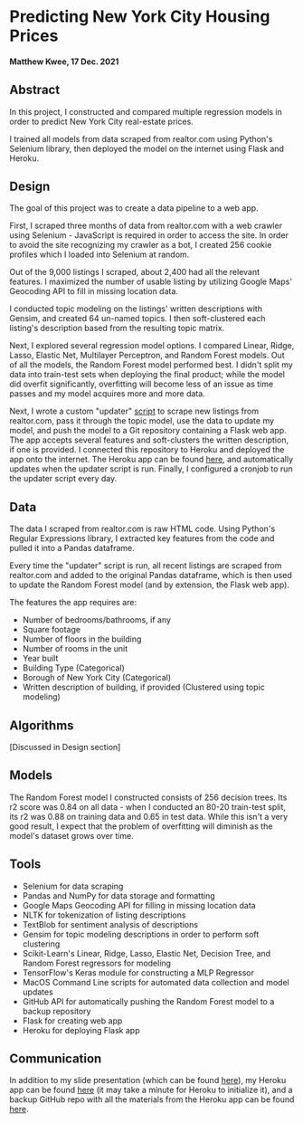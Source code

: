 # Predicting New York City Housing Prices
 
#### Matthew Kwee, 17 Dec. 2021

## Abstract
In this project, I constructed and compared multiple regression models in order to predict New York City real-estate prices.

I trained all models from data scraped from realtor.com using Python's Selenium library, then deployed the model on the internet using Flask and Heroku.

## Design
The goal of this project was to create a data pipeline to a web app.

First, I scraped three months of data from realtor.com with a web crawler using Selenium - JavaScript is required in order to access the site. In order to avoid the site recognizing my crawler as a bot, I created 256 cookie profiles which I loaded into Selenium at random. 

Out of the 9,000 listings I scraped, about 2,400 had all the relevant features. I maximized the number of usable listing by utilizing Google Maps' Geocoding API to fill in missing location data.

I conducted topic modeling on the listings' written descriptions with Gensim, and created 64 un-named topics. I then soft-clustered each listing's description based from the resulting topic matrix.

Next, I explored several regression model options. I compared Linear, Ridge, Lasso, Elastic Net, Multilayer Perceptron, and Random Forest models. Out of all the models, the Random Forest model performed best. I didn't split my data into train-test sets when deploying the final product; while the model did overfit significantly, overfitting will become less of an issue as time passes and my model acquires more and more data.

Next, I wrote a custom "updater"  [script](https://github.com/MK38993/Metis-7---NY-Housing-Market/blob/main/updater_command_.sh) to scrape new listings from realtor.com, pass it through the topic model, use the data to update my model, and push the model to a Git repository containing a Flask web app. The app accepts several features and soft-clusters the written description, if one is provided. I connected this repository to Heroku and deployed the app onto the internet. The Heroku app can be found [here](https://nyc-housing-engineering.herokuapp.com), and automatically updates when the updater script is run. Finally, I configured a cronjob to run the updater script every day.


## Data
The data I scraped from realtor.com is raw HTML code. Using Python's Regular Expressions library, I extracted key features from the code and pulled it into a Pandas dataframe.

Every time the "updater" script is run, all recent listings are scraped from realtor.com and added to the original Pandas dataframe, which is then used to update the Random Forest model (and by extension, the Flask web app).

The features the app requires are:
- Number of bedrooms/bathrooms, if any
- Square footage
- Number of floors in the building
- Number of rooms in the unit
- Year built
- Building Type (Categorical)
- Borough of New York City (Categorical)
- Written description of building, if provided (Clustered using topic modeling)

## Algorithms
[Discussed in Design section]

## Models
The Random Forest model I constructed consists of 256 decision trees. Its r2 score was 0.84 on all data - when I conducted an 80-20 train-test split, its r2 was 0.88 on training data and 0.65 in test data. While this isn't a very good result, I expect that the problem of overfitting will diminish as the model's dataset grows over time.


## Tools
- Selenium for data scraping
- Pandas and NumPy for data storage and formatting
- Google Maps Geocoding API for filling in missing location data
- NLTK for tokenization of listing descriptions
- TextBlob for sentiment analysis of descriptions
- Gensim for topic modeling descriptions in order to perform soft clustering
- Scikit-Learn's Linear, Ridge, Lasso, Elastic Net, Decision Tree, and Random Forest regressors for modeling
- TensorFlow's Keras module for constructing a MLP Regressor
- MacOS Command Line scripts for automated data collection and model updates
- GitHub API for automatically pushing the Random Forest model to a backup repository
- Flask for creating web app
- Heroku for deploying Flask app


## Communication
In addition to my slide presentation (which can be found [here](https://docs.google.com/presentation/d/1ksx7Ylffl_70GaAsJZPfBAfg6qvjIXs5dYnRLLdHZ98/edit?usp=sharing)), my Heroku app can be found [here](https://nyc-housing-engineering.herokuapp.com) (it may take a minute for Heroku to initialize it), and a backup GitHub repo with all the materials from the Heroku app can be found [here](https://github.com/MK38993/engi_res).
